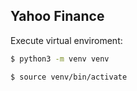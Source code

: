 ## Yahoo Finance

Execute virtual enviroment:

```bash
$ python3 -m venv venv

$ source venv/bin/activate
```

